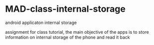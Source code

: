 # MAD-class-internal-storage
android applicaton internal storage

assignment for class tutorial,
the main objective of the apps is to store information on internal storage of the phone and read it back
